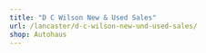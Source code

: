 ```yaml
---
title: "D C Wilson New & Used Sales"
url: /lancaster/d-c-wilson-new-und-used-sales/
shop: Autohaus
---
```

